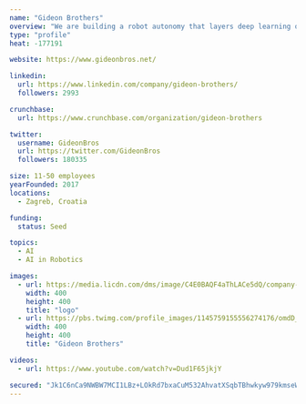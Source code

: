 ```yaml
---
name: "Gideon Brothers"
overview: "We are building a robot autonomy that layers deep learning on top of camera-based perception to create a new type of robot vision that is reliable and (unlike LIDAR) data-rich."
type: "profile"
heat: -177191

website: https://www.gideonbros.net/

linkedin:
  url: https://www.linkedin.com/company/gideon-brothers/
  followers: 2993

crunchbase:
  url: https://www.crunchbase.com/organization/gideon-brothers

twitter:
  username: GideonBros
  url: https://twitter.com/GideonBros
  followers: 180335

size: 11-50 employees
yearFounded: 2017
locations:
  - Zagreb, Croatia

funding:
  status: Seed

topics:
  - AI
  - AI in Robotics

images:
  - url: https://media.licdn.com/dms/image/C4E0BAQF4aThLACe5dQ/company-logo_400_400/0?e=1582761600&v=beta&t=Ca7cFWqdAC3OfuI_PBfJ0DctMW11eJg-f1x_XKacj3Q
    width: 400
    height: 400
    title: "logo"
  - url: https://pbs.twimg.com/profile_images/1145759155556274176/omdD_iHV_400x400.png
    width: 400
    height: 400
    title: "Gideon Brothers"

videos:
  - url: https://www.youtube.com/watch?v=Dud1F65jkjY

secured: "Jk1C6nCa9NWBW7MCI1LBz+LOkRd7bxaCuM532AhvatXSqbTBhwkyw979kmseWFZQ13Cqla6Xt/UTI8ML7+hzHFqFcDZaC3UepyD3cOVCXvQEygy1GIoqOh5C8YdpXFjWM0yBuDd8VhJT+ydFkqxei1rSPE4Ftn0Qrkp+J21KZ6tV1yDu8pLyuELNaR8+qjXW+XBTEfh/SyuMMxMO2WMmbbPG3DEwYfysWZ7NGk05zJq6CfwPOXINHVdEq/B5YnIoxWTkQFr3LDKymFrP9OfctMX+/USESldLtx8DmcWT+Yv+BPFwXupehQYDIZol44ff;Oo6yIKttROdnSxLAqPC9eg=="
---
```


